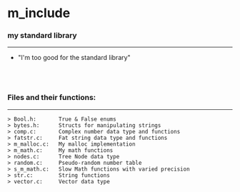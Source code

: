 # m_include
### my standard library
---
* "I'm too good for the standard library"

<br> <br>

### Files and their functions:
---
```
> Bool.h:		True & False enums
> bytes.h:		Structs for manipulating strings
> comp.c:		Complex number data type and functions
> fatstr.c:		Fat string data type and functions
> m_malloc.c:	My malloc implementation
> m_math.c:		My math functions
> nodes.c:		Tree Node data type
> random.c:		Pseudo-random number table
> s_m_math.c:	Slow Math functions with varied precision
> str.c:		String functions
> vector.c:		Vector data type
```